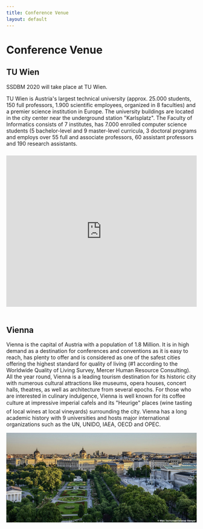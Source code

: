```yaml
---
title: Conference Venue
layout: default
---
```



# Conference Venue


## TU Wien

SSDBM 2020 will take place at TU Wien.

TU Wien is Austria's largest technical university (approx. 25.000 students, 150 full professors, 1.900 scientific employees, organized in 8 faculties) and a premier science institution in Europe. The university buildings are located in the city center near the underground station "Karlsplatz". The Faculty of Informatics consists of 7 institutes, has 7.000 enrolled computer science students (5 bachelor-level and 9 master-level curricula, 3 doctoral programs and employs over 55 full and associate professors, 60 assistant professors and 190 research assistants.

<div>
	<iframe src="https://www.google.com/maps/embed?pb=!1m18!1m12!1m3!1d2659.5245339107096!2d16.369487499999998!3d48.196511799999996!2m3!1f0!2f0!3f0!3m2!1i1024!2i768!4f13.1!3m3!1m2!1s0x476d07823dd1a847%3A0x47a4f4a37330258c!2sInstitut+f%C3%BCr+Computertechnik+der+TU+Wien!5e0!3m2!1sen!2sat!4v1560602615116!5m2!1sen!2sat" width="100%" height="400" frameborder="0" style="border:0; float:center;margin-top:9px;" allowfullscreen></iframe>
</div>

<br/>

## Vienna

Vienna is the capital of Austria with a population of 1.8 Million. It is in high demand as a destination for conferences and conventions as it is easy to reach, has plenty to offer and is considered as one of the safest cities offering the highest standard for quality of living (#1 according to the Worldwide Quality of Living Survey, Mercer Human Resource Consulting). All the year round, Vienna is a leading tourism destination for its historic city with numerous cultural attractions like museums, opera houses, concert halls, theatres, as well as architecture from several epochs. For those who are interested in culinary indulgence, Vienna is well known for its coffee culture at impressive imperial cafeÌs and its "Heurige" places (wine tasting of local wines at local vineyards) surrounding the city. Vienna has a long academic history with 9 universities and hosts major international organizations such as the UN, UNIDO, IAEA, OECD and OPEC.


![Vienna](/assets/images/volksgarten.jpg)

